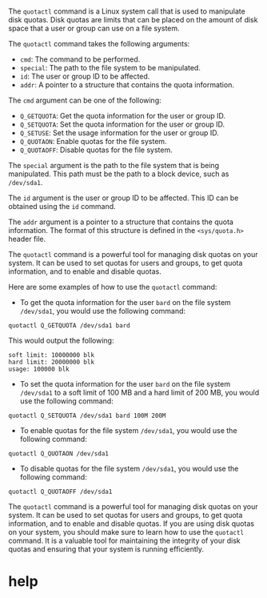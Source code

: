 # 

The `quotactl` command is a Linux system call that is used to manipulate disk quotas. Disk quotas are limits that can be placed on the amount of disk space that a user or group can use on a file system.

The `quotactl` command takes the following arguments:

* `cmd`: The command to be performed.
* `special`: The path to the file system to be manipulated.
* `id`: The user or group ID to be affected.
* `addr`: A pointer to a structure that contains the quota information.

The `cmd` argument can be one of the following:

* `Q_GETQUOTA`: Get the quota information for the user or group ID.
* `Q_SETQUOTA`: Set the quota information for the user or group ID.
* `Q_SETUSE`: Set the usage information for the user or group ID.
* `Q_QUOTAON`: Enable quotas for the file system.
* `Q_QUOTAOFF`: Disable quotas for the file system.

The `special` argument is the path to the file system that is being manipulated. This path must be the path to a block device, such as `/dev/sda1`.

The `id` argument is the user or group ID to be affected. This ID can be obtained using the `id` command.

The `addr` argument is a pointer to a structure that contains the quota information. The format of this structure is defined in the `<sys/quota.h>` header file.

The `quotactl` command is a powerful tool for managing disk quotas on your system. It can be used to set quotas for users and groups, to get quota information, and to enable and disable quotas.

Here are some examples of how to use the `quotactl` command:

* To get the quota information for the user `bard` on the file system `/dev/sda1`, you would use the following command:

```
quotactl Q_GETQUOTA /dev/sda1 bard
```

This would output the following:

```
soft limit: 10000000 blk
hard limit: 20000000 blk
usage: 100000 blk
```

* To set the quota information for the user `bard` on the file system `/dev/sda1` to a soft limit of 100 MB and a hard limit of 200 MB, you would use the following command:

```
quotactl Q_SETQUOTA /dev/sda1 bard 100M 200M
```

* To enable quotas for the file system `/dev/sda1`, you would use the following command:

```
quotactl Q_QUOTAON /dev/sda1
```

* To disable quotas for the file system `/dev/sda1`, you would use the following command:

```
quotactl Q_QUOTAOFF /dev/sda1
```

The `quotactl` command is a powerful tool for managing disk quotas on your system. It can be used to set quotas for users and groups, to get quota information, and to enable and disable quotas. If you are using disk quotas on your system, you should make sure to learn how to use the `quotactl` command. It is a valuable tool for maintaining the integrity of your disk quotas and ensuring that your system is running efficiently.



# help 

```

```
